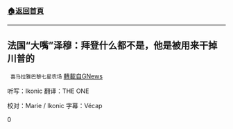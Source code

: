 ###  [:house:返回首頁](https://github.com/ourhimalayas/txt)
---

## 法国“大嘴”泽穆：拜登什么都不是，他是被用来干掉川普的
` 喜马拉雅巴黎七星农场` [轉載自GNews](https://gnews.org/zh-hans/758071/)

听写：Ikonic 翻译：THE ONE

校对：Marie / Ikonic 字幕：Vécap

0
